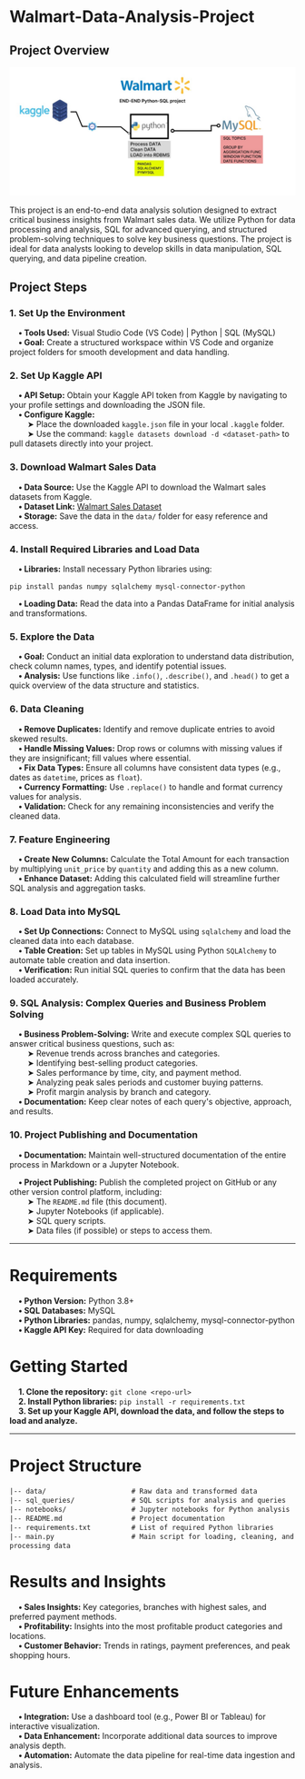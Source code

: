 # Walmart-Data-Analysis-Project


## Project Overview 


![Image Alt Text](https://github.com/santhosh1511/Walmart-Data-Analysis-Project/blob/main/WalMart_Project_Pipleline.jpeg) 

This project is an end-to-end data analysis solution designed to extract critical business insights from Walmart sales data. We utilize Python for data processing and analysis, SQL for advanced querying, and structured problem-solving techniques to solve key business questions. The project is ideal for data analysts looking to develop skills in data manipulation, SQL querying, and data pipeline creation. 


## Project Steps
### 1. Set Up the Environment

 &nbsp;&nbsp;&nbsp;&nbsp;**• Tools Used:** Visual Studio Code (VS Code) | Python | SQL (MySQL)  
&nbsp;&nbsp;&nbsp;&nbsp;**• Goal:** Create a structured workspace within VS Code and organize project folders for smooth development and data handling.

### 2. Set Up Kaggle API

&nbsp;&nbsp;&nbsp;&nbsp;**• API Setup:** Obtain your Kaggle API token from Kaggle by navigating to your profile settings and downloading the JSON file.  
&nbsp;&nbsp;&nbsp;&nbsp;**• Configure Kaggle:**  
 &nbsp;&nbsp;&nbsp;&nbsp;&nbsp;&nbsp;&nbsp;&nbsp;➤ Place the downloaded `kaggle.json` file in your local `.kaggle` folder.  
 &nbsp;&nbsp;&nbsp;&nbsp;&nbsp;&nbsp;&nbsp;&nbsp;➤ Use the command: `kaggle datasets download -d <dataset-path>` to pull datasets directly into your project. 

### 3. Download Walmart Sales Data

&nbsp;&nbsp;&nbsp;&nbsp;**• Data Source:** Use the Kaggle API to download the Walmart sales datasets from Kaggle.  
&nbsp;&nbsp;&nbsp;&nbsp;**• Dataset Link:** [Walmart Sales Dataset](https://www.kaggle.com/datasets/najir0123/walmart-10k-sales-datasets)  
&nbsp;&nbsp;&nbsp;&nbsp;**• Storage:** Save the data in the `data/` folder for easy reference and access.

### 4. Install Required Libraries and Load Data 

&nbsp;&nbsp;&nbsp;&nbsp;**• Libraries:** Install necessary Python libraries using:  

    pip install pandas numpy sqlalchemy mysql-connector-python 
&nbsp;&nbsp;&nbsp;&nbsp;**• Loading Data:** Read the data into a Pandas DataFrame for initial analysis and transformations. 

### 5. Explore the Data

&nbsp;&nbsp;&nbsp;&nbsp;**• Goal:** Conduct an initial data exploration to understand data distribution, check column names, types, and identify potential issues.  
&nbsp;&nbsp;&nbsp;&nbsp;**• Analysis:** Use functions like `.info()`, `.describe()`, and `.head()` to get a quick overview of the data structure and statistics.

### 6. Data Cleaning

&nbsp;&nbsp;&nbsp;&nbsp;**• Remove Duplicates:** Identify and remove duplicate entries to avoid skewed results.  
&nbsp;&nbsp;&nbsp;&nbsp;**• Handle Missing Values:** Drop rows or columns with missing values if they are insignificant; fill values where essential.  
&nbsp;&nbsp;&nbsp;&nbsp;**• Fix Data Types:** Ensure all columns have consistent data types (e.g., dates as `datetime`, prices as `float`).  
&nbsp;&nbsp;&nbsp;&nbsp;**• Currency Formatting:** Use `.replace()` to handle and format currency values for analysis.  
&nbsp;&nbsp;&nbsp;&nbsp;**• Validation:** Check for any remaining inconsistencies and verify the cleaned data. 

### 7. Feature Engineering

&nbsp;&nbsp;&nbsp;&nbsp;**• Create New Columns:** Calculate the Total Amount for each transaction by multiplying `unit_price` by `quantity` and adding this as a new column.  
&nbsp;&nbsp;&nbsp;&nbsp;**• Enhance Dataset:** Adding this calculated field will streamline further SQL analysis and aggregation tasks.

### 8. Load Data into MySQL 

&nbsp;&nbsp;&nbsp;&nbsp;**• Set Up Connections:** Connect to MySQL using `sqlalchemy` and load the cleaned data into each database.  
&nbsp;&nbsp;&nbsp;&nbsp;**• Table Creation:** Set up tables in MySQL using Python `SQLAlchemy` to automate table creation and data insertion.  
&nbsp;&nbsp;&nbsp;&nbsp;**• Verification:** Run initial SQL queries to confirm that the data has been loaded accurately.  

### 9. SQL Analysis: Complex Queries and Business Problem Solving 

&nbsp;&nbsp;&nbsp;&nbsp;**• Business Problem-Solving:** Write and execute complex SQL queries to answer critical business questions, such as:  
&nbsp;&nbsp;&nbsp;&nbsp;&nbsp;&nbsp;&nbsp;&nbsp;➤ Revenue trends across branches and categories.  
&nbsp;&nbsp;&nbsp;&nbsp;&nbsp;&nbsp;&nbsp;&nbsp;➤ Identifying best-selling product categories.  
&nbsp;&nbsp;&nbsp;&nbsp;&nbsp;&nbsp;&nbsp;&nbsp;➤ Sales performance by time, city, and payment method.  
&nbsp;&nbsp;&nbsp;&nbsp;&nbsp;&nbsp;&nbsp;&nbsp;➤ Analyzing peak sales periods and customer buying patterns.  
&nbsp;&nbsp;&nbsp;&nbsp;&nbsp;&nbsp;&nbsp;&nbsp;➤ Profit margin analysis by branch and category.  
&nbsp;&nbsp;&nbsp;&nbsp;**• Documentation:** Keep clear notes of each query's objective, approach, and results.  

### 10. Project Publishing and Documentation

&nbsp;&nbsp;&nbsp;&nbsp;**• Documentation:** Maintain well-structured documentation of the entire process in Markdown or a Jupyter Notebook.  

&nbsp;&nbsp;&nbsp;&nbsp;**• Project Publishing:** Publish the completed project on GitHub or any other version control platform, including:  
&nbsp;&nbsp;&nbsp;&nbsp;&nbsp;&nbsp;&nbsp;&nbsp;➤  The `README.md` file (this document).  
&nbsp;&nbsp;&nbsp;&nbsp;&nbsp;&nbsp;&nbsp;&nbsp;➤  Jupyter Notebooks (if applicable).  
&nbsp;&nbsp;&nbsp;&nbsp;&nbsp;&nbsp;&nbsp;&nbsp;➤ SQL query scripts.  
&nbsp;&nbsp;&nbsp;&nbsp;&nbsp;&nbsp;&nbsp;&nbsp;➤ Data files (if possible) or steps to access them.  


***
# Requirements

&nbsp;&nbsp;&nbsp;&nbsp;**• Python Version:** Python 3.8+  
&nbsp;&nbsp;&nbsp;&nbsp;**• SQL Databases:** MySQL  
&nbsp;&nbsp;&nbsp;&nbsp;**• Python Libraries:** pandas, numpy, sqlalchemy, mysql-connector-python  
&nbsp;&nbsp;&nbsp;&nbsp;**• Kaggle API Key:** Required for data downloading  

# Getting Started

&nbsp;&nbsp;&nbsp;&nbsp;**1. Clone the repository:** `git clone <repo-url>`  
&nbsp;&nbsp;&nbsp;&nbsp;**2. Install Python libraries:** `pip install -r requirements.txt`  
&nbsp;&nbsp;&nbsp;&nbsp;**3. Set up your Kaggle API, download the data, and follow the steps to load and analyze.**   

***
# Project Structure

    |-- data/                     # Raw data and transformed data
    |-- sql_queries/              # SQL scripts for analysis and queries
    |-- notebooks/                # Jupyter notebooks for Python analysis
    |-- README.md                 # Project documentation
    |-- requirements.txt          # List of required Python libraries
    |-- main.py                   # Main script for loading, cleaning, and processing data


# Results and Insights
&nbsp;&nbsp;&nbsp;&nbsp;**• Sales Insights:** Key categories, branches with highest sales, and preferred payment methods.  
&nbsp;&nbsp;&nbsp;&nbsp;**• Profitability:** Insights into the most profitable product categories and locations.  
&nbsp;&nbsp;&nbsp;&nbsp;**• Customer Behavior:** Trends in ratings, payment preferences, and peak shopping hours.   

# Future Enhancements
&nbsp;&nbsp;&nbsp;&nbsp;**• Integration:** Use a dashboard tool (e.g., Power BI or Tableau) for interactive visualization.  
&nbsp;&nbsp;&nbsp;&nbsp;**• Data Enhancement:** Incorporate additional data sources to improve analysis depth.  
&nbsp;&nbsp;&nbsp;&nbsp;**• Automation:** Automate the data pipeline for real-time data ingestion and analysis.  














